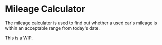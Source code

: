# Mileage Calculator

The mileage calculator is used to find out whether a used car's mileage is within an acceptable range from today's date.

This is a WIP.